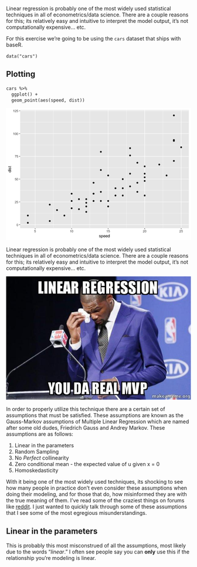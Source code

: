 Linear regression is probably one of the most widely used statistical
techniques in all of econometrics/data science. There are a couple
reasons for this; its relatively easy and intuitive to interpret the
model output, it’s not computationally expensive… etc.

For this exercise we’re going to be using the `cars` dataset that ships
with baseR.

    data("cars")

Plotting
--------

    cars %>%
      ggplot() +
      geom_point(aes(speed, dist))

![](linear_files/figure-markdown_strict/unnamed-chunk-3-1.png)

Linear regression is probably one of the most widely used statistical
techniques in all of econometrics/data science. There are a couple
reasons for this; its relatively easy and intuitive to interpret the
model output, it’s not computationally expensive… etc.

<p style="text-align:center">
<img src="/img/da_real_mvp.jpg" alt="MVP"/>
</p>

In order to properly utilize this technique there are a certain set of
assumptions that must be satisfied. These assumptions are known as the
Gauss-Markov assumptions of Multiple Linear Regression which are named
after some old dudes, Friedrich Gauss and Andrey Markov. These
assumptions are as follows:

1.  Linear in the parameters
2.  Random Sampling
3.  No *Perfect* collinearity
4.  Zero conditional mean - the expected value of u given x = 0
5.  Homoskedasticity

With it being one of the most widely used techniques, its shocking to
see how many people in practice don’t even consider these assumptions
when doing their modeling, and for those that do, how misinformed they
are with the true meaning of them. I’ve read some of the craziest things
on forums like [reddit](https://reddit.com/r/datascience). I just wanted
to quickly talk through some of these assumptions that I see some of the
most egregious misunderstandings.

Linear in the parameters
------------------------

This is probably this most misconstrued of all the assumptions, most
likely due to the words “*linear*.” I often see people say you can
**only** use this if the relationship you’re modeling is linear.

